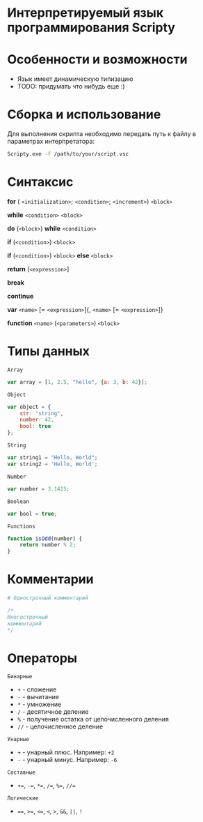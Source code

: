 # Интерпретируемый язык программирования Scripty


# Особенности и возможности
- Язык имеет динамическую типизацию
- TODO: придумать что нибудь еще :)

# Сборка и использование
Для выполнения скрипта необходимо передать путь к файлу в параметрах интерпретатора:
```bash
Scripty.exe -f /path/to/your/script.vsc
```
# Синтаксис

__for__ ( `<initialization>`; `<condition>`; `<increment>`) `<block>`

__while__ `<condition>` `<block>`

__do__ (`<block>`) __while__ `<condition>`

__if__ (`<condition>`) `<block>`

__if__ (`<condition>`) `<block>` __else__ `<block>`

__return__ [`<expression>`]

__break__

__continue__

__var__ `<name>` [= `<expression>`]{, `<name>` [= `<expression>`]}

__function__ `<name>` (`<parameters>`) `<block>`
# Типы данных
`Array`
```js
var array = [1, 2.5, "hello", {a: 3, b: 42}];
```
`Object`
```js
var object = {
    str: "string",
    number: 42,
    bool: true
};
```
`String`
```js
var string1 = "Hello, World";
var string2 = 'Hello, World';
```
`Number`
```js
var number = 3.1415;
```
`Boolean`
```js
var bool = true;
```
`Functions`
```js
function isOdd(number) {
    return number % 2;
}
```
# Комментарии
```python
# Однострочный комментарий
```
```cpp
/*
Многострочный
комментарий
*/
```

# Операторы
`Бинарные`
- `+` - сложение
- `-` - вычитание
- `*` - умножение
- `/` - десятичное деление
- `%` - получение остатка от целочисленного деления
- `//` - целочисленное деление

`Унарные`
- `+` - унарный плюс. Например: `+2`
- `-` - унарный минус. Например: `-6`

`Составные`
- `+=`, `-=`, `*=`, `/=`, `%=`, `//=`

`Логические`
- `==`, `>=`, `<=`, `<`, `>`, `&&`, `||`, `!`